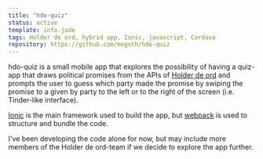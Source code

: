 ```yaml
---
title: "hdo-quiz"
status: active
template: info.jade
tags: Holder de ord, hybrid app, Ionic, javascript, Cordova
repository: https://github.com/megoth/hdo-quiz
---
```


hdo-quiz is a small mobile app that explores the possibility of having a quiz-app that draws political promises from the APIs of [Holder de ord](https://www.holderdeord.no/) and prompts the user to guess which party made the promise by swiping the promise to a given by party to the left or to the right of the screen (i.e. Tinder-like interface).

[Ionic](http://ionicframework.com/) is the main framework used to build the app, but [webpack](https://webpack.github.io/) is used to structure and bundle the code.

I've been developing the code alone for now, but may include more members of the Holder de ord-team if we decide to explore the app further.